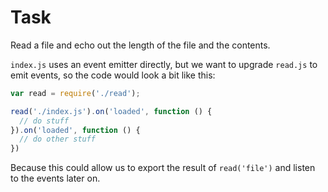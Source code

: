 # Task

Read a file and echo out the length of the file and the contents.

`index.js` uses an event emitter directly, but we want to upgrade `read.js` to emit events, so the code would look a bit like this:

```js
var read = require('./read');

read('./index.js').on('loaded', function () {
  // do stuff
}).on('loaded', function () {
  // do other stuff
})
```

Because this could allow us to export the result of `read('file')` and listen to the events later on.
